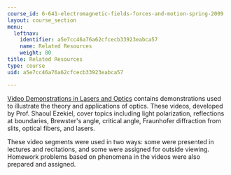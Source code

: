 ```yaml
---
course_id: 6-641-electromagnetic-fields-forces-and-motion-spring-2009
layout: course_section
menu:
  leftnav:
    identifier: a5e7cc46a76a62cfcecb33923eabca57
    name: Related Resources
    weight: 80
title: Related Resources
type: course
uid: a5e7cc46a76a62cfcecb33923eabca57

---
```


[Video Demonstrations in Lasers and Optics](/resources/res-6-006-video-demonstrations-in-lasers-and-optics-spring-2008/index.htm) contains demonstrations used to illustrate the theory and applications of optics. These videos, developed by Prof. Shaoul Ezekiel, cover topics including light polarization, reflections at boundaries, Brewster's angle, critical angle, Fraunhofer diffraction from slits, optical fibers, and lasers.

These video segments were used in two ways: some were presented in lectures and recitations, and some were assigned for outside viewing. Homework problems based on phenomena in the videos were also prepared and assigned.
